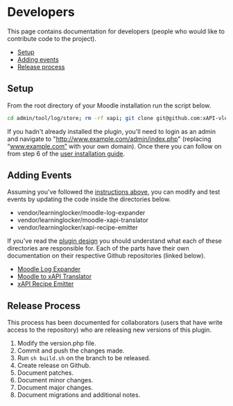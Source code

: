 # Developers
This page contains documentation for developers (people who would like to contribute code to the project).

- [Setup](#setup)
- [Adding events](#adding-events)
- [Release process](#release-process)

## Setup
From the root directory of your Moodle installation run the script below.
```sh
cd admin/tool/log/store; rm -rf xapi; git clone git@github.com:xAPI-vle/moodle-logstore_xapi.git xapi; cd xapi; php -r "readfile('https://getcomposer.org/installer');" | php; rm -rf vendor; php composer.phar install --prefer-source;
```

If you hadn't already installed the plugin, you'll need to login as an admin and navigate to "http://www.example.com/admin/index.php" (replacing “www.example.com” with your own domain). Once there you can follow on from step 6 of the [user installation guide](installation.md).

## Adding Events
Assuming you've followed the [instructions above](#setup), you can modify and test events by updating the code inside the directories below.

- vendor/learninglocker/moodle-log-expander
- vendor/learninglocker/moodle-xapi-translator
- vendor/learninglocker/xapi-recipe-emitter

If you've read the [plugin design](design.md) you should understand what each of these directories are responsible for. Each of the parts have their own documentation on their respective Github repositories (linked below).

- [Moodle Log Expander](https://github.com/LearningLocker/Moodle-Log-Expander/blob/master/docs/readme.md#adding-events)
- [Moodle to xAPI Translator](https://github.com/LearningLocker/Moodle-xAPI-Translator/blob/master/docs/readme.md#adding-events)
- [xAPI Recipe Emitter](https://github.com/LearningLocker/xAPI-Recipe-Emitter/blob/master/docs/readme.md#adding-events)

## Release Process
This process has been documented for collaborators (users that have write access to the repository) who are releasing new versions of this plugin.

1. Modify the version.php file.
1. Commit and push the changes made.
1. Run `sh build.sh` on the branch to be released.
1. Create release on Github.
  1. Document patches.
  1. Document minor changes.
  1. Document major changes.
  1. Document migrations and additional notes.
